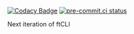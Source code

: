 [![Codacy Badge](https://app.codacy.com/project/badge/Grade/8311a1cdab9c45769925a512fbffeffc)](https://app.codacy.com/gh/ftCLI/FoundryTools-CLI-2/dashboard?utm_source=gh&utm_medium=referral&utm_content=&utm_campaign=Badge_grade) [![pre-commit.ci status](https://results.pre-commit.ci/badge/github/ftCLI/FoundryTools-CLI-2/main.svg)](https://results.pre-commit.ci/latest/github/ftCLI/FoundryTools-CLI-2/main)


Next iteration of ftCLI
